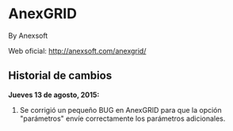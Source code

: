 # AnexGRID
By Anexsoft

Web oficial:
http://anexsoft.com/anexgrid/

<h2>Historial de cambios</h2>

<b>Jueves 13 de agosto, 2015:</b>
<ol>
  <li>Se corrigió un pequeño BUG en AnexGRID para que la opción "parámetros" envíe correctamente los parámetros adicionales.</li>
</ol>


